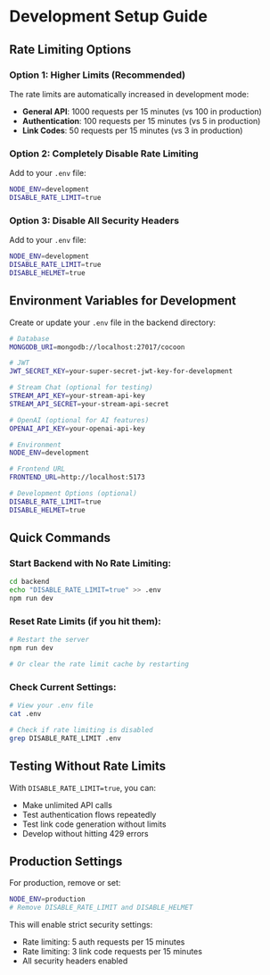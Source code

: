 # Development Setup Guide

## Rate Limiting Options

### Option 1: Higher Limits (Recommended)
The rate limits are automatically increased in development mode:
- **General API**: 1000 requests per 15 minutes (vs 100 in production)
- **Authentication**: 100 requests per 15 minutes (vs 5 in production)
- **Link Codes**: 50 requests per 15 minutes (vs 3 in production)

### Option 2: Completely Disable Rate Limiting
Add to your `.env` file:
```bash
NODE_ENV=development
DISABLE_RATE_LIMIT=true
```

### Option 3: Disable All Security Headers
Add to your `.env` file:
```bash
NODE_ENV=development
DISABLE_RATE_LIMIT=true
DISABLE_HELMET=true
```

## Environment Variables for Development

Create or update your `.env` file in the backend directory:

```bash
# Database
MONGODB_URI=mongodb://localhost:27017/cocoon

# JWT
JWT_SECRET_KEY=your-super-secret-jwt-key-for-development

# Stream Chat (optional for testing)
STREAM_API_KEY=your-stream-api-key
STREAM_API_SECRET=your-stream-api-secret

# OpenAI (optional for AI features)
OPENAI_API_KEY=your-openai-api-key

# Environment
NODE_ENV=development

# Frontend URL
FRONTEND_URL=http://localhost:5173

# Development Options (optional)
DISABLE_RATE_LIMIT=true
DISABLE_HELMET=true
```

## Quick Commands

### Start Backend with No Rate Limiting:
```bash
cd backend
echo "DISABLE_RATE_LIMIT=true" >> .env
npm run dev
```

### Reset Rate Limits (if you hit them):
```bash
# Restart the server
npm run dev

# Or clear the rate limit cache by restarting
```

### Check Current Settings:
```bash
# View your .env file
cat .env

# Check if rate limiting is disabled
grep DISABLE_RATE_LIMIT .env
```

## Testing Without Rate Limits

With `DISABLE_RATE_LIMIT=true`, you can:
- Make unlimited API calls
- Test authentication flows repeatedly
- Test link code generation without limits
- Develop without hitting 429 errors

## Production Settings

For production, remove or set:
```bash
NODE_ENV=production
# Remove DISABLE_RATE_LIMIT and DISABLE_HELMET
```

This will enable strict security settings:
- Rate limiting: 5 auth requests per 15 minutes
- Rate limiting: 3 link code requests per 15 minutes
- All security headers enabled

